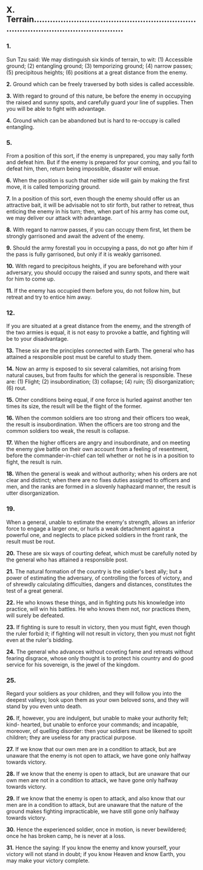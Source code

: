 ## X. Terrain.........................................................................................................

### 1.

Sun Tzu said: We may distinguish six kinds of terrain, to wit: (1) Accessible
ground; (2) entangling ground; (3) temporizing ground; (4) narrow passes;
(5) precipitous heights; (6) positions at a great distance from the enemy.

**2.**
Ground which can be freely traversed by both sides is called accessible.

**3.**
With regard to ground of this nature, be before the enemy in occupying the
raised and sunny spots, and carefully guard your line of supplies. Then you
will be able to fight with advantage.

**4.**
Ground which can be abandoned but is hard to re-occupy is called
entangling.

### 5.

From a position of this sort, if the enemy is unprepared, you may sally forth
and defeat him. But if the enemy is prepared for your coming, and you fail
to defeat him, then, return being impossible, disaster will ensue.

**6.**
When the position is such that neither side will gain by making the first
move, it is called temporizing ground.

**7.**
In a position of this sort, even though the enemy should offer us an
attractive bait, it will be advisable not to stir forth, but rather to retreat,
thus enticing the enemy in his turn; then, when part of his army has come
out, we may deliver our attack with advantage.

**8.**
With regard to narrow passes, if you can occupy them first, let them be
strongly garrisoned and await the advent of the enemy.

**9.**
Should the army forestall you in occupying a pass, do not go after him if the
pass is fully garrisoned, but only if it is weakly garrisoned.

**10.**
With regard to precipitous heights, if you are beforehand with your
adversary, you should occupy the raised and sunny spots, and there wait for
him to come up.

**11.**
If the enemy has occupied them before you, do not follow him, but retreat
and try to entice him away.

### 12.

If you are situated at a great distance from the enemy, and the strength of
the two armies is equal, it is not easy to provoke a battle, and fighting will
be to your disadvantage.

**13.**
These six are the principles connected with Earth. The general who has
attained a responsible post must be careful to study them.

**14.**
Now an army is exposed to six several calamities, not arising from natural
causes, but from faults for which the general is responsible. These are: (1)
Flight; (2) insubordination; (3) collapse; (4) ruin; (5) disorganization; (6)
rout.

**15.**
Other conditions being equal, if one force is hurled against another ten
times its size, the result will be the flight of the former.

**16.**
When the common soldiers are too strong and their officers too weak, the
result is insubordination. When the officers are too strong and the common
soldiers too weak, the result is collapse.

**17.**
When the higher officers are angry and insubordinate, and on meeting the
enemy give battle on their own account from a feeling of resentment, before
the commander-in-chief can tell whether or not he is in a position to fight,
the result is ruin.

**18.**
When the general is weak and without authority; when his orders are not
clear and distinct; when there are no fixes duties assigned to officers and
men, and the ranks are formed in a slovenly haphazard manner, the result
is utter disorganization.

### 19.

When a general, unable to estimate the enemy's strength, allows an inferior
force to engage a larger one, or hurls a weak detachment against a powerful
one, and neglects to place picked soldiers in the front rank, the result must
be rout.

**20.**
These are six ways of courting defeat, which must be carefully noted by the
general who has attained a responsible post.

**21.**
The natural formation of the country is the soldier's best ally; but a power
of estimating the adversary, of controlling the forces of victory, and of
shrewdly calculating difficulties, dangers and distances, constitutes the test
of a great general.

**22.**
He who knows these things, and in fighting puts his knowledge into
practice, will win his battles. He who knows them not, nor practices them,
will surely be defeated.

**23.**
If fighting is sure to result in victory, then you must fight, even though the
ruler forbid it; if fighting will not result in victory, then you must not fight
even at the ruler's bidding.

**24.**
The general who advances without coveting fame and retreats without
fearing disgrace, whose only thought is to protect his country and do good
service for his sovereign, is the jewel of the kingdom.

### 25.

Regard your soldiers as your children, and they will follow you into the
deepest valleys; look upon them as your own beloved sons, and they will
stand by you even unto death.

**26.**
If, however, you are indulgent, but unable to make your authority felt; kind-
hearted, but unable to enforce your commands; and incapable, moreover,
of quelling disorder: then your soldiers must be likened to spoilt children;
they are useless for any practical purpose.

**27.**
If we know that our own men are in a condition to attack, but are unaware
that the enemy is not open to attack, we have gone only halfway towards victory.

**28.**
If we know that the enemy is open to attack, but are unaware that our own
men are not in a condition to attack, we have gone only halfway towards victory.

**29.**
If we know that the enemy is open to attack, and also know that our men
are in a condition to attack, but are unaware that the nature of the ground
makes fighting impracticable, we have still gone only halfway towards victory.

**30.**
Hence the experienced soldier, once in motion, is never bewildered; once
he has broken camp, he is never at a loss.

**31.**
Hence the saying: If you know the enemy and know yourself, your victory
will not stand in doubt; if you know Heaven and know Earth, you may make
your victory complete.